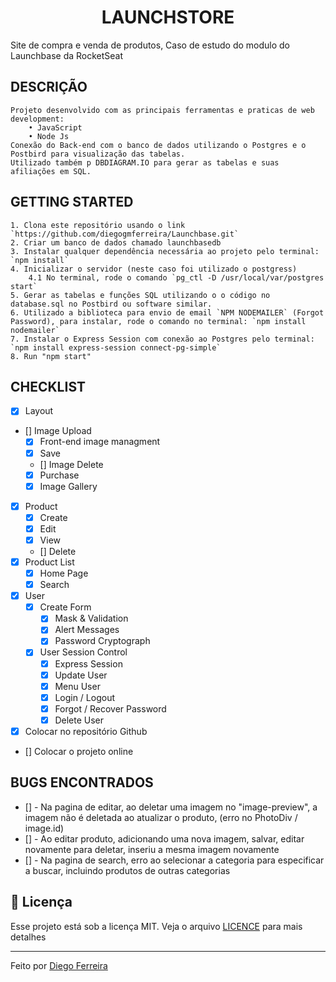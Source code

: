 <h1 align="center">
LAUNCHSTORE
</h1>
    Site de compra e venda de produtos, 
    Caso de estudo do modulo do Launchbase da RocketSeat

## DESCRIÇÃO
    Projeto desenvolvido com as principais ferramentas e praticas de web development:
        • JavaScript
        • Node Js
    Conexão do Back-end com o banco de dados utilizando o Postgres e o Postbird para visualização das tabelas. 
    Utilizado também p DBDIAGRAM.IO para gerar as tabelas e suas afiliações em SQL.

## GETTING STARTED
    1. Clona este repositório usando o link `https://github.com/diegogmferreira/Launchbase.git`
    2. Criar um banco de dados chamado launchbasedb
    3. Instalar qualquer dependência necessária ao projeto pelo terminal: `npm install`
    4. Inicializar o servidor (neste caso foi utilizado o postgress)
        4.1 No terminal, rode o comando `pg_ctl -D /usr/local/var/postgres start`
    5. Gerar as tabelas e funções SQL utilizando o o código no database.sql no Postbird ou software similar.
    6. Utilizado a biblioteca para envio de email `NPM NODEMAILER` (Forgot Password), para instalar, rode o comando no terminal: `npm install nodemailer`
    7. Instalar o Express Session com conexão ao Postgres pelo terminal: `npm install express-session connect-pg-simple`
    8. Run "npm start" 



## CHECKLIST
-   [x] Layout
-   []  Image Upload 
    -   [x] Front-end image managment
    -   [x] Save
    -   []  Image Delete
    -   [x] Purchase
    -   [x] Image Gallery
-   [x] Product
    -   [x] Create
    -   [x] Edit
    -   [x] View
    -   [] Delete
-   [x] Product List
    -   [x] Home Page
    -   [x] Search
-   [x] User
    -   [x] Create Form
        -   [x] Mask & Validation
        -   [x] Alert Messages
        -   [x] Password Cryptograph
    -   [x] User Session Control
        -   [x] Express Session
        -   [x] Update User
        -   [x] Menu User
        -   [x] Login / Logout
        -   [x] Forgot / Recover Password
        -   [x] Delete User

-   [x] Colocar no repositório Github
-   [] Colocar o projeto online




## BUGS ENCONTRADOS

-   [] - Na pagina de editar, ao deletar uma imagem no "image-preview", a imagem não é deletada ao atualizar o produto, (erro no PhotoDiv / image.id)
-   [] - Ao editar produto, adicionando uma nova imagem, salvar, editar novamente para deletar, inseriu a mesma imagem novamente
-   [] - Na pagina de search, erro ao selecionar a categoria para especificar a buscar, incluindo produtos de outras categorias


## :memo: Licença
Esse projeto está sob a licença MIT. Veja o arquivo [LICENCE](/LICENCE) para mais detalhes

- - - 

Feito por [Diego Ferreira](http://linkedin.com/in/diegogmferreira)
